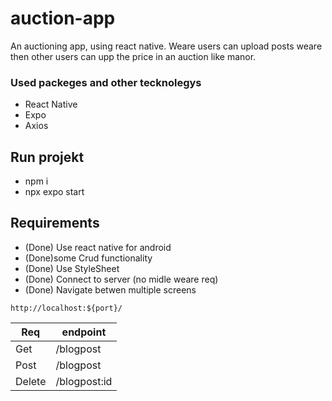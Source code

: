 # auction-app

An auctioning app, using react native. Weare users can upload posts weare then other users can upp the price in an auction like manor.

### Used packeges and other tecknolegys

- React Native
- Expo
- Axios

## Run projekt

- npm i
- npx expo start

## Requirements

- (Done) Use react native for android
- (Done)some Crud functionality
- (Done) Use StyleSheet
- (Done) Connect to server (no midle weare req)
- (Done) Navigate betwen multiple screens

```
http://localhost:${port}/
```
| Req   | endpoint  |
|-------|-----------|
| Get   | /blogpost |
| Post  | /blogpost |
| Delete| /blogpost:id|
